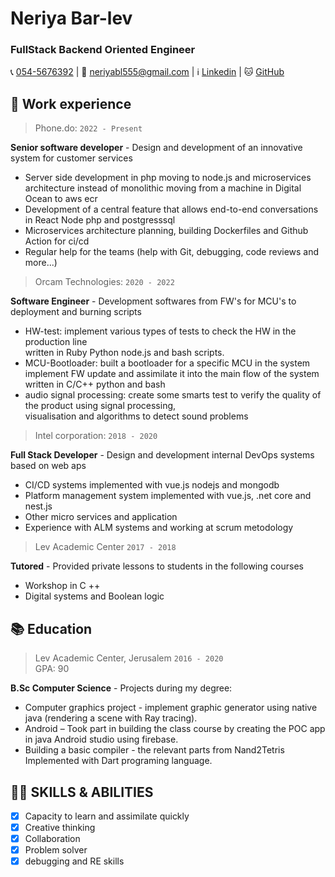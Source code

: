 # Neriya Bar-lev

### FullStack Backend Oriented Engineer

📞 [054-5676392](tel:0545676392) | 📧 [neriyabl555@gmail.com](neriyabl555@gmail.com) | ℹ [Linkedin](https://www.linkedin.com/in/neriya-bar-lev) | 🐱 [GitHub](https://github.com/neriyabl)

## 💼 Work experience

> Phone.do: `2022 - Present`

**Senior software developer** - Design and development of an innovative system for customer services

- Server side development in php moving to node.js and microservices architecture instead of monolithic moving from a machine in Digital Ocean to aws ecr
- Development of a central feature that allows end-to-end conversations in React Node php and postgresssql
- Microservices architecture planning, building Dockerfiles and Github Action for ci/cd
- Regular help for the teams (help with Git, debugging, code reviews and more...)

> Orcam Technologies: `2020 - 2022`

**Software Engineer** - Development softwares from FW's for MCU's to deployment and burning scripts

- HW-test: implement various types of tests to check the HW in the production line  
  written in Ruby Python node.js and bash scripts.
- MCU-Bootloader: built a bootloader for a specific MCU in the system  
  implement FW update and assimilate it into the main flow of the system  
  written in C/C++ python and bash
- audio signal processing: create some smarts test to verify the quality of the product using signal processing,  
  visualisation and algorithms to detect sound problems

> Intel corporation: `2018 - 2020`

**Full Stack Developer** - Design and development internal DevOps systems based on web aps

- CI/CD systems implemented with vue.js nodejs and mongodb
- Platform management system implemented with vue.js, .net core and nest.js
- Other micro services and application
- Experience with ALM systems and working at scrum metodology

> Lev Academic Center `2017 - 2018`

**Tutored** - Provided private lessons to students in the following courses

- Workshop in C ++
- Digital systems and Boolean logic

## 📚 Education

> Lev Academic Center, Jerusalem `2016 - 2020`  
> GPA: 90

**B.Sc Computer Science** - Projects during my degree:

- Computer graphics project - implement graphic generator using native java (rendering a scene with Ray tracing).
- Android – Took part in building the class course by creating the POC app in java Android studio using firebase.
- Building a basic compiler - the relevant parts from Nand2Tetris Implemented with Dart programing language.

## 👨‍💻 SKILLS & ABILITIES

- [x] Capacity to learn and assimilate quickly
- [x] Creative thinking
- [x] Collaboration
- [x] Problem solver
- [x] debugging and RE skills
